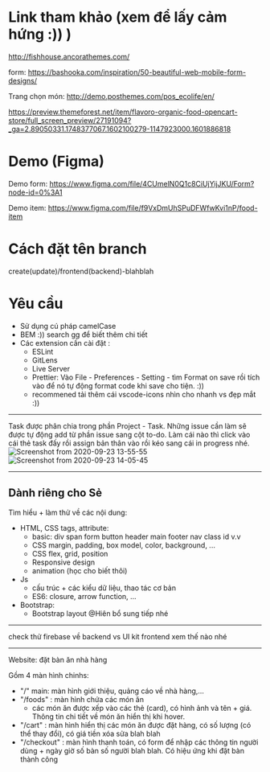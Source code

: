 # Link tham khảo (xem để lấy cảm hứng :)) )

http://fishhouse.ancorathemes.com/

form: https://bashooka.com/inspiration/50-beautiful-web-mobile-form-designs/

Trang chọn món: http://demo.posthemes.com/pos_ecolife/en/

https://preview.themeforest.net/item/flavoro-organic-food-opencart-store/full_screen_preview/27191094?_ga=2.89050331.1748377067.1602100279-1147923000.1601886818

# Demo (Figma)

Demo form: https://www.figma.com/file/4CUmelN0Q1c8CiUjYijJKU/Form?node-id=0%3A1

Demo item: https://www.figma.com/file/f9VxDmUhSPuDFWfwKvi1nP/food-item

# Cách đặt tên branch

create(update)/frontend(backend)-blahblah

# Yêu cầu

- Sử dụng cú pháp camelCase
- BEM :)) search gg để biết thêm chi tiết
- Các extension cần cài đặt :
  - ESLint
  - GitLens
  - Live Server
  - Prettier: Vào File - Preferences - Setting - tìm Format on save rồi tích vào để nó tự động format code khi save cho tiện. :))
  - recommened tải thêm cái vscode-icons nhìn cho nhanh vs đẹp mắt :))

---

Task được phân chia trong phần Project - Task. Những issue cần làm sẽ được tự động add từ phần issue sang cột to-do. Làm cái nào thì click vào cái thẻ task đấy rồi assign bản thân vào rồi kéo sang cái in progress nhé.
![Screenshot from 2020-09-23 13-55-55](https://user-images.githubusercontent.com/47035692/93977753-2a570a80-fda5-11ea-8e28-97de3b820b3e.png)
![Screenshot from 2020-09-23 14-05-45](https://user-images.githubusercontent.com/47035692/93978265-edd7de80-fda5-11ea-85a3-f0a37ee3912e.png)

---

## Dành riêng cho Sẻ

Tìm hiểu + làm thử về các nội dung:

- HTML, CSS tags, attribute:
  - basic: div span form button header main footer nav class id v.v
  - CSS margin, padding, box model, color, background, ...
  - CSS flex, grid, position
  - Responsive design
  - animation (học cho biết thôi)
- Js
  - cấu trúc + các kiểu dữ liệu, thao tác cơ bản
  - ES6: closure, arrow function, ...
- Bootstrap:
  - Bootstrap layout @Hiên bổ sung tiếp nhé

---

check thử firebase về backend vs UI kit frontend xem thế nào nhé

---

Website: đặt bàn ăn nhà hàng

Gồm 4 màn hình chinhs:

- "/" main: màn hình giới thiệu, quảng cáo về nhà hàng,...
- "/foods" : màn hình chứa các món ăn
  - các món ăn được xếp vào các thẻ (card), có hình ảnh và tên + giá. Thông tin chi tiết về món ăn hiển thị khi hover.
- "/cart" : màn hình hiển thị các món ăn được đặt hàng, có số lượng (có thể thay đổi), có giá tiền xóa sửa blah blah
- "/checkout" : màn hình thanh toán, có form để nhập các thông tin người dùng + ngày giờ số bàn số người blah blah. Có hiệu ứng khi đặt bàn thành công

